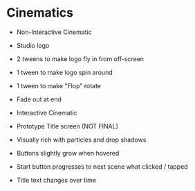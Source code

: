 # Cinematics

- Non-Interactive Cinematic
- Studio logo
- 2 tweens to make logo fly in from off-screen
- 1 tween to make logo spin around
- 1 tween to make "Flop" rotate
- Fade out at end

- Interactive Cinematic
- Prototype Title screen (NOT FINAL)
- Visually rich with particles and drop shadows
- Buttons slightly grow when hovered
- Start button progresses to next scene what clicked / tapped
- Title text changes over time
